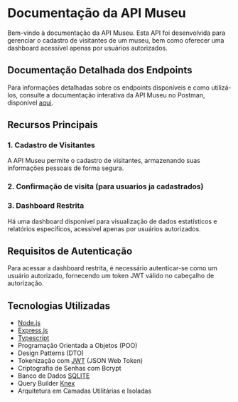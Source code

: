 # Documentação da API Museu

Bem-vindo à documentação da API Museu. Esta API foi desenvolvida para gerenciar
o cadastro de visitantes de um museu, bem como oferecer uma dashboard acessível
apenas por usuários autorizados.

## Documentação Detalhada dos Endpoints

Para informações detalhadas sobre os endpoints disponíveis e como utilizá-los,
consulte a documentação interativa da API Museu no Postman, disponível
[aqui](https://documenter.getpostman.com/view/29849540/2sA2xh3tPZ).

## Recursos Principais

### 1. Cadastro de Visitantes

A API Museu permite o cadastro de visitantes, armazenando suas informações
pessoais de forma segura.

### 2. Confirmação de visita (para usuarios ja cadastrados)

### 3. Dashboard Restrita

Há uma dashboard disponível para visualização de dados estatísticos e relatórios
específicos, acessível apenas por usuários autorizados.

## Requisitos de Autenticação

Para acessar a dashboard restrita, é necessário autenticar-se como um usuário
autorizado, fornecendo um token JWT válido no cabeçalho de autorização.

## Tecnologias Utilizadas

- [Node.js](https://nodejs.org/)
- [Express.js](https://expressjs.com/)
- [Typescript](https://www.typescriptlang.org/)
- Programação Orientada a Objetos (POO)
- Design Patterns (DTO)
- Tokenização com [JWT](https://jwt.io/) (JSON Web Token)
- Criptografia de Senhas com Bcrypt
- Banco de Dados [SQLITE](https://www.sqlite.org/)
- Query Builder [Knex](https://knexjs.org/guide/query-builder.html)
- Arquitetura em Camadas Utilitárias e Isoladas
